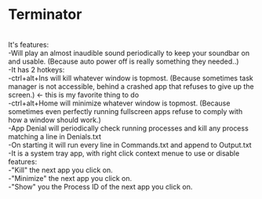 # Terminator
<br>
It's features:<br>
  -Will play an almost inaudible sound periodically to keep your soundbar on and usable. (Because auto power off is really something they needed..)<br>
  -It has 2 hotkeys: <br>
    -ctrl+alt+Ins will kill whatever window is topmost. (Because sometimes task manager is not accessible, behind a crashed app that refuses to give up the screen.) <- this is my favorite thing to do<br>
    -ctrl+alt+Home will minimize whatever window is topmost. (Because sometimes even perfectly running fullscreen apps refuse to comply with how a window should work.)<br>
  -App Denial will periodically check running processes and kill any process matching a line in Denials.txt<br>
  -On starting it will run every line in Commands.txt and append to Output.txt<br>
  -It is a system tray app, with right click context menue to use or disable features:<br>
    -"Kill" the next app you click on.<br>
    -"Minimize" the next app you click on.<br>
    -"Show" you the Process ID of the next app you click on.<br>
